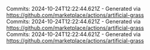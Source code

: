 Commits: 2024-10-24T12:22:44.621Z - Generated via https://github.com/marketplace/actions/artificial-grass
<br>
Commits: 2024-10-24T12:22:44.621Z - Generated via https://github.com/marketplace/actions/artificial-grass
<br>
Commits: 2024-10-24T12:22:44.621Z - Generated via https://github.com/marketplace/actions/artificial-grass
<br>
